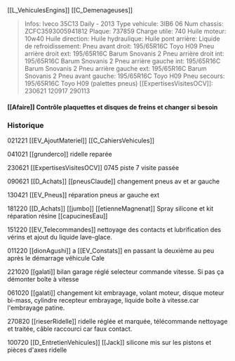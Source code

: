 [[L_VehiculesEngins]] [[C_Demenageuses]]

> Infos: Iveco 35C13 Daily - 2013
Type vehicule: 3IB6 06
Num chassis: ZCFC3593005941812
Plaque: 737859
Charge utile: 740
Huile moteur: 10w40
Huile direction:
Huile hydraulique:
Huile pont arrière:
Liquide de refroidissement:
Pneu avant droit: 195/65R16C Toyo H09
Pneu arrière droit ext: 195/65R16C Barum Snovanis 2
Pneu arrière droit int: 195/65R16C Barum Snovanis 2
Pneu arrière gauche int: 195/65R16C Barum Snovanis 2
Pneu arrière gauche ext: 195/65R16C Barum Snovanis 2
Pneu avant gauche: 195/65R16C Toyo H09
Pneu secours: 195/65R16C Toyo H09 (palettes pneus)
[[ExpertisesVisitesOCV]]: 230621 120917 290113

#### [[Afaire]] Contrôle plaquettes et disques de freins et changer si besoin

### Historique
021221 [[EV_AjoutMateriel]] [[C_CahiersVehicules]]

041021 [[grunderco]] ridelle reparée

230621 [[ExpertisesVisitesOCV]] 0745 piste 7 visite passée

090621 [[D_Achats]] [[pneusClaude]] changement pneus av et ar gauche 

130421 [[EV_Pneus]] réparation pneus ar gauche ext

181220 [[D_Achats]] [[jumbo]] [[etienneMagnenat]] Spray silicone et kit réparation résine [[capucinesEau]]

151220 [[EV_Telecommandes]] nettoyage des contacts et lubrification des vérins et ajout du liquide lave-glace.

011220  [[dionAgushi]] a [[EV_Constats]] en passant la deuxième au peu après le démarrage véhicule Cale

221020 [[galati]] bilan garage réglé selecteur commande vitesse. Si pas ça démonter boîte à vitesse 

061020 [[galati]] changement kit embrayage, volant moteur, disque moteur bi-mass, cylindre recepteur embrayage, liquide boîte à vitesse.car l'embrayage patine.

270820 [[rieserRidelle]]  ridelle réglée et marquée, télécommande nettoyage et traitée, câble raccourci car faux contact.

100720 [[D_EntretienVehicules]] [[Jack]] silicone mis sur les pistons et pièces d'axes ridelle
